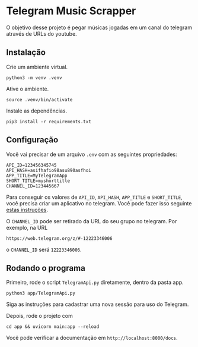 # Telegram Music Scrapper

O objetivo desse projeto é pegar músicas jogadas em um canal do telegram através de URLs do youtube. 

## Instalação

Crie um ambiente virtual.

    python3 -m venv .venv

Ative o ambiente.

    source .venv/bin/activate

Instale as dependências.

    pip3 install -r requirements.txt

## Configuração

Você vai precisar de um arquivo `.env` com as seguintes propriedades:

    API_ID=123456345745
    API_HASH=asifhafio98asu890asfhoi
    APP_TITLE=MyTelegramApp
    SHORT_TITLE=myshorttitle
    CHANNEL_ID=123445667

Para conseguir os valores de `API_ID`, `API_HASH`, `APP_TITLE` e `SHORT_TITLE`, você precisa criar um aplicativo no telegram. Você pode fazer isso seguinte [estas instruções](https://core.telegram.org/api/obtaining_api_id).

O `CHANNEL_ID` pode ser retirado da URL do seu grupo no telegram. Por exemplo, na URL

    https://web.telegram.org/z/#-12223346006

o `CHANNEL_ID` será `12223346006`.

## Rodando o programa

Primeiro, rode o script `TelegramApi.py` diretamente, dentro da pasta app.

    python3 app/TelegramApi.py

Siga as instruções para cadastrar uma nova sessão para uso do Telegram.

Depois, rode o projeto com

    cd app && uvicorn main:app --reload

Você pode verificar a documentação em `http://localhost:8000/docs`.
